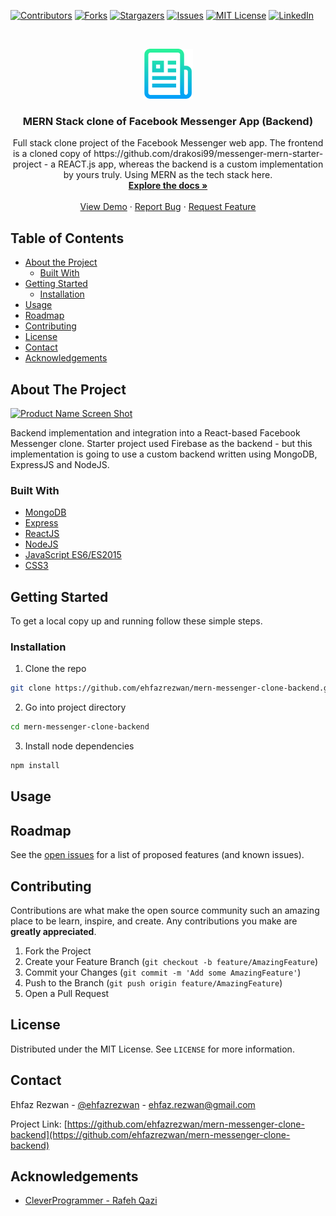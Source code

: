 <!--
*** Thanks for checking out this README Template. If you have a suggestion that would
*** make this better, please fork the repo and create a pull request or simply open
*** an issue with the tag "enhancement".
*** Thanks again! Now go create something AMAZING! :D
***
***
***
*** To avoid retyping too much info. Do a search and replace for the following:
*** github_username, mern-messenger-clone-backend, twitter_handle, email
-->

<!-- PROJECT SHIELDS -->
<!--
*** I'm using markdown "reference style" links for readability.
*** Reference links are enclosed in brackets [ ] instead of parentheses ( ).
*** See the bottom of this document for the declaration of the reference variables
*** for contributors-url, forks-url, etc. This is an optional, concise syntax you may use.
*** https://www.markdownguide.org/basic-syntax/#reference-style-links
-->

[![Contributors][contributors-shield]][contributors-url]
[![Forks][forks-shield]][forks-url]
[![Stargazers][stars-shield]][stars-url]
[![Issues][issues-shield]][issues-url]
[![MIT License][license-shield]][license-url]
[![LinkedIn][linkedin-shield]][linkedin-url]

<!-- PROJECT LOGO -->
<br />
<p align="center">
  <a href="https://github.com/ehfazrezwan/mern-messenger-clone-backend">
    <img src="images/logo.png" alt="Logo" width="80" height="80">
  </a>

  <h3 align="center">MERN Stack clone of Facebook Messenger App (Backend)</h3>

  <p align="center">
    Full stack clone project of the Facebook Messenger web app. The frontend is a cloned copy of https://github.com/drakosi99/messenger-mern-starter-project - a REACT.js app, whereas the backend is a custom implementation by yours truly. Using MERN as the tech stack here.
    <br />
    <a href="https://github.com/ehfazrezwan/mern-messenger-clone-backend"><strong>Explore the docs »</strong></a>
    <br />
    <br />
    <a href="https://github.com/ehfazrezwan/mern-messenger-clone-backend">View Demo</a>
    ·
    <a href="https://github.com/ehfazrezwan/mern-messenger-clone-backend/issues">Report Bug</a>
    ·
    <a href="https://github.com/ehfazrezwan/mern-messenger-clone-backend/issues">Request Feature</a>
  </p>
</p>

<!-- TABLE OF CONTENTS -->

## Table of Contents

- [About the Project](#about-the-project)
  - [Built With](#built-with)
- [Getting Started](#getting-started)
  - [Installation](#installation)
- [Usage](#usage)
- [Roadmap](#roadmap)
- [Contributing](#contributing)
- [License](#license)
- [Contact](#contact)
- [Acknowledgements](#acknowledgements)

<!-- ABOUT THE PROJECT -->

## About The Project

[![Product Name Screen Shot][product-screenshot]]()

Backend implementation and integration into a React-based Facebook Messenger clone. Starter project used Firebase as the backend - but this implementation is going to use a custom backend written using MongoDB, ExpressJS and NodeJS.

### Built With

- [MongoDB](https://www.mongodb.com/)
- [Express](https://expressjs.com/)
- [ReactJS](https://reactjs.org/)
- [NodeJS](https://nodejs.org/en/)
- [JavaScript ES6/ES2015](https://developer.mozilla.org/en-US/docs/Web/JavaScript)
- [CSS3](https://www.w3.org/Style/CSS/)

<!-- GETTING STARTED -->

## Getting Started

To get a local copy up and running follow these simple steps.

### Installation

1. Clone the repo

```sh
git clone https://github.com/ehfazrezwan/mern-messenger-clone-backend.git
```

2. Go into project directory

```sh
cd mern-messenger-clone-backend
```

3. Install node dependencies

```sh
npm install
```

<!-- USAGE EXAMPLES -->

## Usage

<!-- ROADMAP -->

## Roadmap

See the [open issues](https://github.com/ehfazrezwan/mern-messenger-clone-backend/issues) for a list of proposed features (and known issues).

<!-- CONTRIBUTING -->

## Contributing

Contributions are what make the open source community such an amazing place to be learn, inspire, and create. Any contributions you make are **greatly appreciated**.

1. Fork the Project
2. Create your Feature Branch (`git checkout -b feature/AmazingFeature`)
3. Commit your Changes (`git commit -m 'Add some AmazingFeature'`)
4. Push to the Branch (`git push origin feature/AmazingFeature`)
5. Open a Pull Request

<!-- LICENSE -->

## License

Distributed under the MIT License. See `LICENSE` for more information.

<!-- CONTACT -->

## Contact

Ehfaz Rezwan - [@ehfazrezwan](https://www.linkedin.com/in/ehfaz-rezwan/) - ehfaz.rezwan@gmail.com

Project Link: [https://github.com/ehfazrezwan/mern-messenger-clone-backend](https://github.com/ehfazrezwan/mern-messenger-clone-backend)

<!-- ACKNOWLEDGEMENTS -->

## Acknowledgements

- [CleverProgrammer - Rafeh Qazi](https://github.com/CleverProgrammer)

<!-- MARKDOWN LINKS & IMAGES -->
<!-- https://www.markdownguide.org/basic-syntax/#reference-style-links -->

[contributors-shield]: https://img.shields.io/github/contributors/ehfazrezwan/mern-messenger-clone-backend
[contributors-url]: https://github.com/ehfazrezwan/mern-messenger-clone-backend/graphs/contributors
[forks-shield]: https://img.shields.io/github/forks/ehfazrezwan/mern-messenger-clone-backend
[forks-url]: https://github.com/ehfazrezwan/mern-messenger-clone-backend/network/members
[stars-shield]: https://img.shields.io/github/stars/ehfazrezwan/mern-messenger-clone-backend
[stars-url]: https://github.com/ehfazrezwan/mern-messenger-clone-backend/stargazers
[issues-shield]: https://img.shields.io/github/issues/ehfazrezwan/mern-messenger-clone-backend
[issues-url]: https://github.com/ehfazrezwan/mern-messenger-clone-backend/issues
[license-shield]: https://img.shields.io/github/license/ehfazrezwan/mern-messenger-clone-backend
[license-url]: https://github.com/ehfazrezwan/mern-messenger-clone-backend/blob/master/LICENSE.txt
[linkedin-shield]: https://img.shields.io/badge/-LinkedIn-black.svg?style=flat-square&logo=linkedin&colorB=555
[linkedin-url]: https://linkedin.com/in/ehfazrezwan
[product-screenshot]: images/app.png
